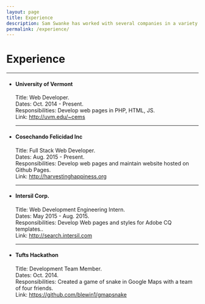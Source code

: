 ```yaml
---
layout: page
title: Experience
description: Sam Swanke has worked with several companies in a variety of roles, as well as team sizes and industries.
permalink: /experience/
---
```


<h1>Experience</h1>
<hr>
<ul class="exp">
	<li>
		<h4>University of Vermont</h4>
		<p>Title: Web Developer.<br>
		Dates: Oct. 2014 - Present.<br>
		Responsibilities: Develop web pages in PHP, HTML, JS.<br>
		Link: <a href="http://uvm.edu/~cems">http://uvm.edu/~cems</a><br></p>
	</li>
	<hr>
		<li><h4>Cosechando Felicidad Inc</h4>
		<p>Title: Full Stack Web Developer.<br>
		Dates: Aug. 2015 - Present.<br>
		Responsibilities: Develop web pages and maintain website hosted on Github Pages.<br>
		Link: <a href="http://harvestinghappiness.org">http://harvestinghappiness.org</a><br></p>
	</li>
	<hr>
	<li>
		<h4>Intersil Corp.</h4>
		<p>Title: Web Development Engineering Intern.<br>
		Dates: May 2015 - Aug. 2015.<br>
		Responsibilities: Develop Web pages and styles for Adobe CQ templates..<br>Link: <a href="http://search.intersil.com">http://search.intersil.com</a><br></p>
	</li>
	<hr>
	<li>
		<h4>Tufts Hackathon</h4>
		<p>Title: Development Team Member.<br>
		Dates: Oct. 2014.<br>
		Responsibilities: Created a game of snake in Google Maps with a team of four friends.<br>Link: <a href="https://github.com/blewin1/gmapsnake">https://github.com/blewin1/gmapsnake</a><br></p>
	</li>
</ul>
